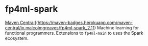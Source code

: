 # fp4ml-spark
[Maven Central](https://maven-badges.herokuapp.com/maven-central/io.malcolmgreaves/fp4ml-spark_2.11/badge.svg?style=plastic)](https://maven-badges.herokuapp.com/maven-central/io.malcolmgreaves/fp4ml-spark_2.11)
Machine learning for functional programmers.
Extensions to `fp4ml-main` to uses the Spark ecosystem.